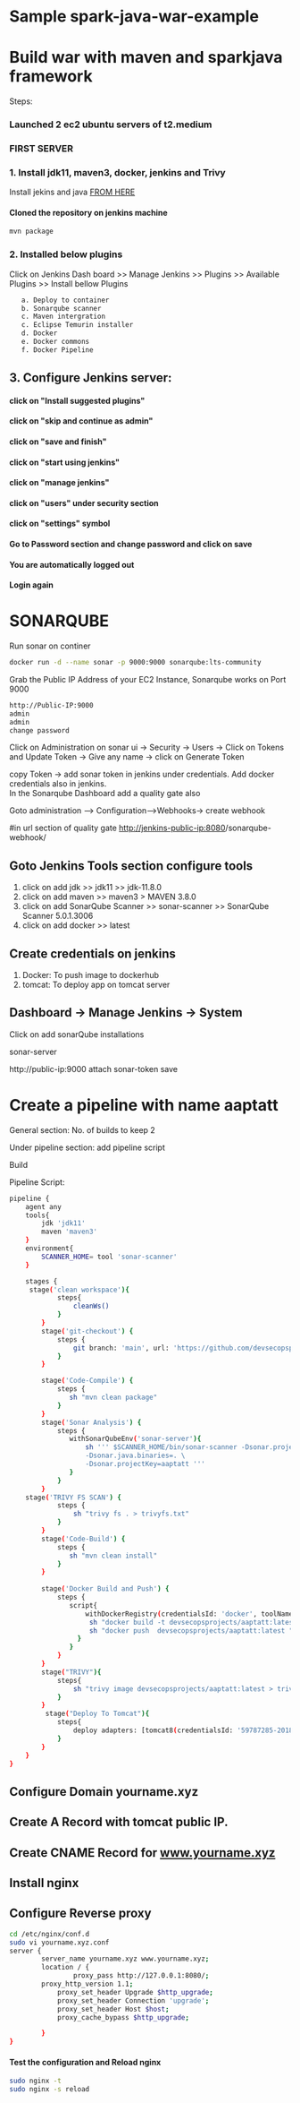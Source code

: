 # Sample spark-java-war-example
# Build war with maven and sparkjava framework

Steps:
### Launched 2 ec2 ubuntu servers of t2.medium
### FIRST SERVER
### 1. Install jdk11, maven3, docker, jenkins and Trivy
Install jekins and java [FROM HERE](https://www.jenkins.io/doc/book/installing/linux/#debianubuntu)
#### Cloned the repository on jenkins machine
```bash
mvn package
```
### 2. Installed below plugins

Click on Jenkins Dash board >> Manage Jenkins >> Plugins >> Available Plugins >> Install bellow Plugins
```bash
   a. Deploy to container
   b. Sonarqube scanner
   c. Maven intergration
   c. Eclipse Temurin installer
   d. Docker
   e. Docker commons
   f. Docker Pipeline
```
## 3. Configure Jenkins server:
   
#### click on "Install suggested plugins"

#### click on "skip and continue as admin"

#### click on "save and finish"

#### click on "start using jenkins"

#### click on "manage jenkins"

#### click on "users" under security section

#### click on "settings" symbol 

#### Go to Password section and change password and click on save

#### You are automatically logged out

#### Login again

# SONARQUBE
Run sonar on continer
```bash
docker run -d --name sonar -p 9000:9000 sonarqube:lts-community
```
Grab the Public IP Address of your EC2 Instance, 
Sonarqube works on Port 9000
```bash
http://Public-IP:9000
admin
admin
change password
```
Click on Administration on sonar ui → Security → Users → Click on Tokens and Update Token → Give any name →  click on Generate Token

copy Token → add sonar token in jenkins under credentials.
Add docker credentials also in jenkins.<br>
In the Sonarqube Dashboard add a quality gate also

Goto administration –> Configuration–>Webhooks-> create webhook

#in url section of quality gate
<http://jenkins-public-ip:8080>/sonarqube-webhook/

  
## Goto Jenkins Tools section configure tools
1. click on add jdk >> jdk11 >> jdk-11.8.0
2. click on add maven >> maven3 > MAVEN 3.8.0
3. click on add SonarQube Scanner >> sonar-scanner >> SonarQube Scanner 5.0.1.3006
4. click on add docker >> latest

## Create credentials on jenkins
1. Docker: To push image to dockerhub
2. tomcat: To deploy app on tomcat server

## Dashboard → Manage Jenkins → System

Click on add sonarQube installations

sonar-server

http://public-ip:9000
attach sonar-token
save

# Create a pipeline with name aaptatt

General section: No. of builds to keep 2

Under pipeline section: add pipeline script

Build

Pipeline Script:
```bash
pipeline {
    agent any
    tools{
        jdk 'jdk11'
        maven 'maven3'
    }
    environment{
        SCANNER_HOME= tool 'sonar-scanner'
    }

    stages {
	 stage('clean workspace'){
            steps{
                cleanWs()
            }
        }
        stage('git-checkout') {
            steps {
                git branch: 'main', url: 'https://github.com/devsecopsprojects/aaptatt.git'
            }
        }

        stage('Code-Compile') {
            steps {
               sh "mvn clean package"
            }
        }
        stage('Sonar Analysis') {
            steps {
               withSonarQubeEnv('sonar-server'){
                   sh ''' $SCANNER_HOME/bin/sonar-scanner -Dsonar.projectName=aaptatt \
                   -Dsonar.java.binaries=. \
                   -Dsonar.projectKey=aaptatt '''
               }
            }
        }
	stage('TRIVY FS SCAN') {
            steps {
                sh "trivy fs . > trivyfs.txt"
            }
        }
        stage('Code-Build') {
            steps {
               sh "mvn clean install"
            }
        }
        
        stage('Docker Build and Push') {
            steps {
               script{
                   withDockerRegistry(credentialsId: 'docker', toolName: 'docker') {
                    sh "docker build -t devsecopsprojects/aaptatt:latest ."
                    sh "docker push  devsecopsprojects/aaptatt:latest "
                 }
               }
            }
        }
        stage("TRIVY"){
            steps{
                sh "trivy image devsecopsprojects/aaptatt:latest > trivyimage.txt" 
            }
        }
         stage("Deploy To Tomcat"){
            steps{
                deploy adapters: [tomcat8(credentialsId: '59787285-2018-4b2e-8025-4f274776546a', path: '', url: 'http://18.233.66.203:8080/')], contextPath: null, onFailure: false, war: 'target/*.war'
            }
        }
    }
}
```
## Configure Domain yourname.xyz
## Create A Record with tomcat public IP.
## Create CNAME Record for www.yourname.xyz
## Install nginx
## Configure Reverse proxy 
```bash
cd /etc/nginx/conf.d
sudo vi yourname.xyz.conf
server {
        server_name yourname.xyz www.yourname.xyz;
        location / {
                proxy_pass http://127.0.0.1:8080/;
		proxy_http_version 1.1;
    		proxy_set_header Upgrade $http_upgrade;
    		proxy_set_header Connection 'upgrade';
    		proxy_set_header Host $host;
    		proxy_cache_bypass $http_upgrade;

        }
}
```
#### Test the configuration and Reload nginx
```bash
sudo nginx -t
sudo nginx -s reload
```


